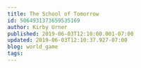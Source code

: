```yaml
---
title: The School of Tomorrow
id: 5064931373659535169
author: Kirby Urner
published: 2019-06-03T12:10:00.001-07:00
updated: 2019-06-03T12:10:37.927-07:00
blog: world_game
tags: 
---
```


